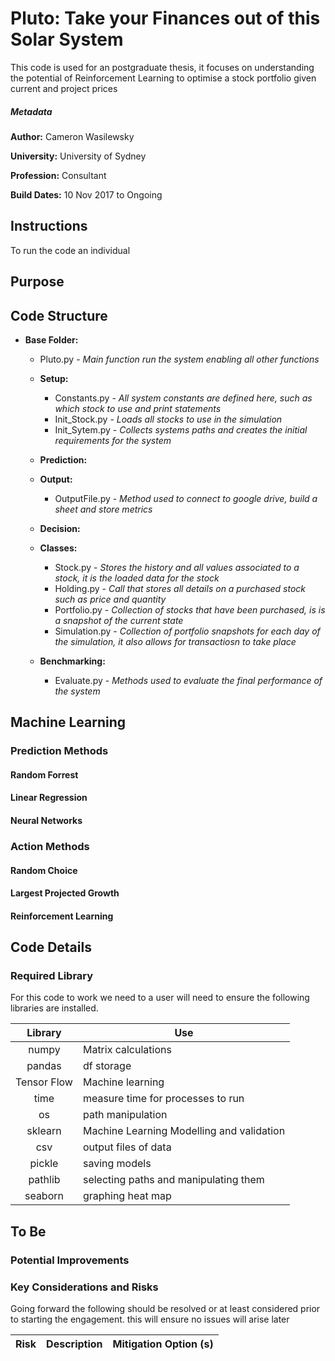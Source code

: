 # Pluto: Take your Finances out of this Solar System #
This code is used for an postgraduate thesis, it focuses on understanding the potential of 
Reinforcement Learning to optimise a stock portfolio given current and project prices

##### Metadata #####
**Author:** Cameron Wasilewsky

**University:** University of Sydney

**Profession:** Consultant

**Build Dates:** 10 Nov 2017 to Ongoing
## Instructions ##

To run the code an individual 
## Purpose ##

## Code Structure ##
* **Base Folder:**
    * Pluto.py - _Main function run the system enabling all other functions_
    * **Setup:**
        * Constants.py - _All system constants are defined here, such as which stock to use and print statements_
        * Init_Stock.py - _Loads all stocks to use in the simulation_
        * Init_Sytem.py - _Collects systems paths and creates the initial requirements for the system_
    * **Prediction:**
        
    * **Output:**
        * OutputFile.py - _Method used to connect to google drive, build a sheet and store metrics_
    * **Decision:**
        
    * **Classes:**
        * Stock.py - _Stores the history and all values associated to a stock, it is the loaded data for the stock_
        * Holding.py - _Call that stores all details on a purchased stock such as price and quantity_
        * Portfolio.py - _Collection of stocks that have been purchased, is is a snapshot of the current state_
        * Simulation.py - _Collection of portfolio snapshots for each day of the simulation, it also allows for transactiosn to take place_
    * **Benchmarking:**
        * Evaluate.py - _Methods used to evaluate the final performance of the system_
    
## Machine Learning ##
### Prediction Methods ###
#### Random Forrest ####
#### Linear Regression ####
#### Neural Networks ####
### Action Methods ###
#### Random Choice ####
#### Largest Projected Growth ####
#### Reinforcement Learning ####

## Code Details ##


### Required Library ###
For this code to work we need to a user will need to ensure the following libraries are installed.

| Library        | Use          |
| :-------------: |-------------|
| numpy | Matrix calculations |
| pandas | df storage|
| Tensor Flow | Machine learning|
| time | measure time for processes to run|
| os | path manipulation|
| sklearn | Machine Learning Modelling and validation|
| csv | output files of data|
| pickle | saving models|
| pathlib | selecting paths and manipulating them|
| seaborn | graphing heat map|


## To Be ##
### Potential Improvements ###

### Key Considerations and Risks ###
Going forward the following should be resolved or at least considered prior to starting the engagement. this will ensure no issues will arise later

|Risk	|Description	|Mitigation Option (s)|
|:-------------: |-----------------|-------------|
